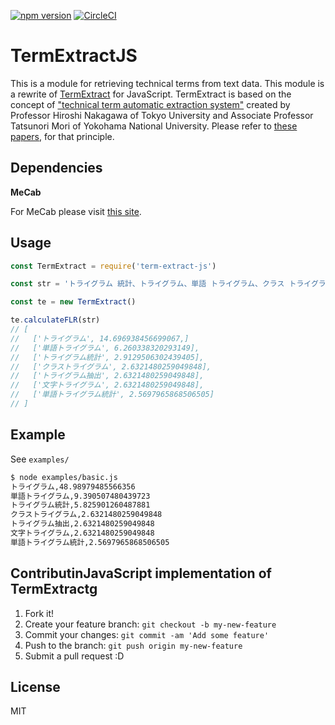 [![npm version](https://badge.fury.io/js/term-extract-js.svg)](https://badge.fury.io/js/term-extract-js)
[![CircleCI](https://circleci.com/gh/pastelInc/term-extract-js.svg?style=shield&circle-token=0d31a0b28ac66315cef6e495a8e931011cc8f5f0)](https://circleci.com/gh/pastelInc/term-extract-js)

# TermExtractJS

This is a module for retrieving technical terms from text data.
This module is a rewrite of [TermExtract](http://gensen.dl.itc.u-tokyo.ac.jp/termextract.html) for JavaScript.
TermExtract is based on the concept of ["technical term automatic extraction system"](http://www.forest.eis.ynu.ac.jp/Forest/ja/term-extraction.html) created by Professor Hiroshi Nakagawa of Tokyo University and Associate Professor Tatsunori Mori of Yokohama National University.
Please refer to [these papers](http://www.r.dl.itc.u-tokyo.ac.jp/~nakagawa/academic-res/jnlp10-1.pdf), for that principle.

## Dependencies

**MeCab**

For MeCab please visit [this site](http://taku910.github.io/mecab/).

## Usage

```javascript
const TermExtract = require('term-extract-js')

const str = 'トライグラム 統計、トライグラム、単語 トライグラム、クラス トライグラム、単語 トライグラム、トライグラム、トライグラム 抽出、単語 トライグラム 統計、トライグラム、文字 トライグラム。'

const te = new TermExtract()

te.calculateFLR(str)
// [
//   ['トライグラム', 14.696938456699067,]
//   ['単語トライグラム', 6.260338320293149],
//   ['トライグラム統計', 2.9129506302439405],
//   ['クラストライグラム', 2.6321480259049848],
//   ['トライグラム抽出', 2.6321480259049848],
//   ['文字トライグラム', 2.6321480259049848],
//   ['単語トライグラム統計', 2.5697965868506505]
// ]
```

## Example

See `examples/`

```sh
$ node examples/basic.js
トライグラム,48.98979485566356
単語トライグラム,9.390507480439723
トライグラム統計,5.825901260487881
クラストライグラム,2.6321480259049848
トライグラム抽出,2.6321480259049848
文字トライグラム,2.6321480259049848
単語トライグラム統計,2.5697965868506505
```

## ContributinJavaScript implementation of TermExtractg

1. Fork it!
2. Create your feature branch: `git checkout -b my-new-feature`
3. Commit your changes: `git commit -am 'Add some feature'`
4. Push to the branch: `git push origin my-new-feature`
5. Submit a pull request :D

## License

MIT
